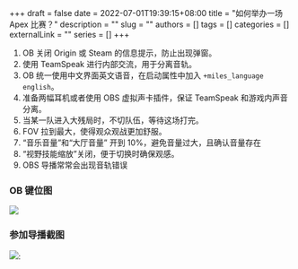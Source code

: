 +++ 
draft = false
date = 2022-07-01T19:39:15+08:00
title = "如何举办一场 Apex 比赛？"
description = ""
slug = ""
authors = []
tags = []
categories = []
externalLink = ""
series = []
+++

1. OB 关闭 Origin 或 Steam 的信息提示，防止出现弹窗。
2. 使用 TeamSpeak 进行内部交流，用于分离音轨。
3. OB 统一使用中文界面英文语音，在启动属性中加入 `+miles_language english`。
4. 准备两幅耳机或者使用 OBS 虚拟声卡插件，保证 TeamSpeak 和游戏内声音分离。
5. 当某一队进入大残局时，不切队伍，等待这场打完。
6. FOV 拉到最大，使得观众观战更加舒服。
7. “音乐音量”和“大厅音量” 开到 10%，避免音量过大，且确认音量存在
8. “视野技能缩放”关闭，便于切换时确保观感。
9. OBS 导播常常会出现音轨错误

### OB 键位图

![](https://ccviolett-1307804825.cos.ap-shanghai.myqcloud.com/img/202207011943753.jpg)

### 参加导播截图

![](https//ccviolett-1307804825.cos.ap-shanghai.myqcloud.com/img/202207041706923.png):
